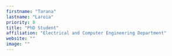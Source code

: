 ```yaml
---
firstname: "Tarana"
lastname: "Laroia"
priority: 8
title: "PhD Student"
affiliation: "Electrical and Computer Engineering Department"
website: ""
image: ""
---
```

